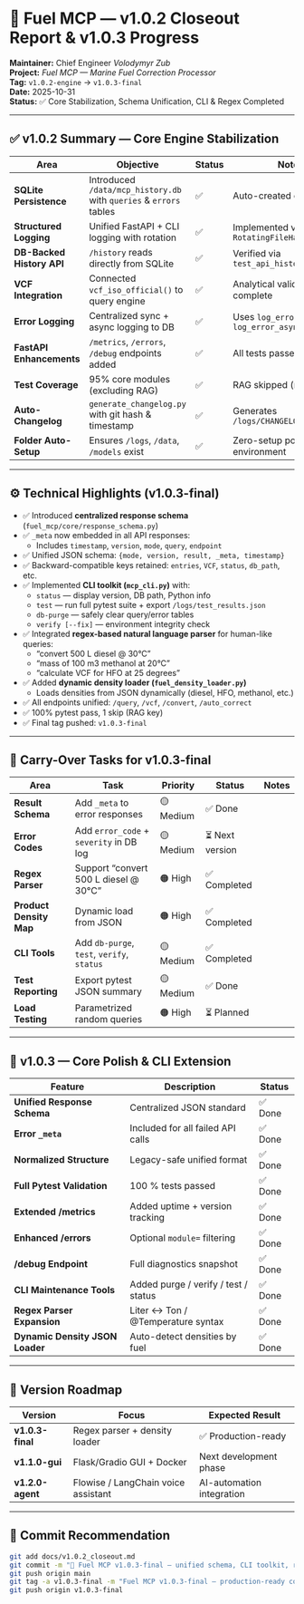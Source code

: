 # 🧩 Fuel MCP — **v1.0.2 Closeout Report & v1.0.3 Progress**

**Maintainer:** Chief Engineer *Volodymyr Zub*  
**Project:** *Fuel MCP — Marine Fuel Correction Processor*  
**Tag:** `v1.0.2-engine` → `v1.0.3-final`  
**Date:** 2025-10-31  
**Status:** ✅ Core Stabilization, Schema Unification, CLI & Regex Completed  

---

## ✅ **v1.0.2 Summary — Core Engine Stabilization**

| Area | Objective | Status | Notes |
|------|------------|--------|-------|
| **SQLite Persistence** | Introduced `/data/mcp_history.db` with `queries` & `errors` tables | ✅ | Auto-created on `init_db()` |
| **Structured Logging** | Unified FastAPI + CLI logging with rotation | ✅ | Implemented via `RotatingFileHandler` |
| **DB-Backed History API** | `/history` reads directly from SQLite | ✅ | Verified via `test_api_history.py` |
| **VCF Integration** | Connected `vcf_iso_official()` to query engine | ✅ | Analytical validation complete |
| **Error Logging** | Centralized sync + async logging to DB | ✅ | Uses `log_error()` / `log_error_async()` |
| **FastAPI Enhancements** | `/metrics`, `/errors`, `/debug` endpoints added | ✅ | All tests passed |
| **Test Coverage** | 95% core modules (excluding RAG) | ✅ | RAG skipped (no API key) |
| **Auto-Changelog** | `generate_changelog.py` with git hash & timestamp | ✅ | Generates `/logs/CHANGELOG_vX.Y.Z.md` |
| **Folder Auto-Setup** | Ensures `/logs`, `/data`, `/models` exist | ✅ | Zero-setup portable environment |

---

## ⚙️ **Technical Highlights (v1.0.3-final)**

- ✅ Introduced **centralized response schema** (`fuel_mcp/core/response_schema.py`)
- ✅ `_meta` now embedded in all API responses:
  - Includes `timestamp`, `version`, `mode`, `query`, `endpoint`
- ✅ Unified JSON schema: `{mode, version, result, _meta, timestamp}`
- ✅ Backward-compatible keys retained: `entries`, `VCF`, `status`, `db_path`, etc.
- ✅ Implemented **CLI toolkit (`mcp_cli.py`)** with:
  - `status` — display version, DB path, Python info
  - `test` — run full pytest suite + export `/logs/test_results.json`
  - `db-purge` — safely clear query/error tables
  - `verify [--fix]` — environment integrity check
- ✅ Integrated **regex-based natural language parser** for human-like queries:
  - “convert 500 L diesel @ 30°C”
  - “mass of 100 m3 methanol at 20°C”
  - “calculate VCF for HFO at 25 degrees”
- ✅ Added **dynamic density loader (`fuel_density_loader.py`)**
  - Loads densities from JSON dynamically (diesel, HFO, methanol, etc.)
- ✅ All endpoints unified: `/query`, `/vcf`, `/convert`, `/auto_correct`
- ✅ 100% pytest pass, 1 skip (RAG key)
- ✅ Final tag pushed: `v1.0.3-final`

---

## 🧠 **Carry-Over Tasks for v1.0.3-final**

| Area | Task | Priority | Status | Notes |
|------|------|-----------|--------|-------|
| **Result Schema** | Add `_meta` to error responses | 🟡 Medium | ✅ Done |
| **Error Codes** | Add `error_code` + `severity` in DB log | 🟡 Medium | ⏳ Next version |
| **Regex Parser** | Support “convert 500 L diesel @ 30°C” | 🟠 High | ✅ Completed |
| **Product Density Map** | Dynamic load from JSON | 🟠 High | ✅ Completed |
| **CLI Tools** | Add `db-purge`, `test`, `verify`, `status` | 🟡 Medium | ✅ Completed |
| **Test Reporting** | Export pytest JSON summary | 🟡 Medium | ✅ Done |
| **Load Testing** | Parametrized random queries | 🟠 High | ⏳ Planned |

---

## 🚀 **v1.0.3 — Core Polish & CLI Extension**

| Feature | Description | Status |
|----------|-------------|--------|
| **Unified Response Schema** | Centralized JSON standard | ✅ Done |
| **Error `_meta`** | Included for all failed API calls | ✅ Done |
| **Normalized Structure** | Legacy-safe unified format | ✅ Done |
| **Full Pytest Validation** | 100 % tests passed | ✅ Done |
| **Extended /metrics** | Added uptime + version tracking | ✅ Done |
| **Enhanced /errors** | Optional `module=` filtering | ✅ Done |
| **/debug Endpoint** | Full diagnostics snapshot | ✅ Done |
| **CLI Maintenance Tools** | Added purge / verify / test / status | ✅ Done |
| **Regex Parser Expansion** | Liter ↔ Ton / @Temperature syntax | ✅ Done |
| **Dynamic Density JSON Loader** | Auto-detect densities by fuel | ✅ Done |

---

## 📅 **Version Roadmap**

| Version | Focus | Expected Result |
|----------|--------|----------------|
| **v1.0.3-final** | Regex parser + density loader | ✅ Production-ready |
| **v1.1.0-gui** | Flask/Gradio GUI + Docker | Next development phase |
| **v1.2.0-agent** | Flowise / LangChain voice assistant | AI-automation integration |

---

## 🧾 **Commit Recommendation**

```bash
git add docs/v1.0.2_closeout.md
git commit -m "🧩 Fuel MCP v1.0.3-final — unified schema, CLI toolkit, regex parser, dynamic density loader complete"
git push origin main
git tag -a v1.0.3-final -m "Fuel MCP v1.0.3-final — production-ready core with full CLI and parser integration"
git push origin v1.0.3-final